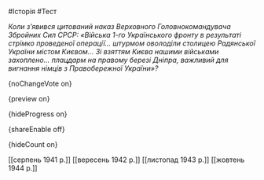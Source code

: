 #Історія #Тест

*Коли з’явився цитований наказ Верховного Головнокомандувача Збройних Сил СРСР: «Війська 1-го Українського фронту в результаті стрімко проведеної  операції... штурмом оволоділи столицею Радянської України містом  Києвом... Зі взяттям Києва нашими військами захоплено… плацдарм на  правому березі Дніпра, важливий для вигнання німців з Правобережної  України»?*

{noChangeVote on}

{preview on}

{hideProgress on}

{shareEnable off}

{hideCount on}

[[серпень 1941 р.]]
[[вересень 1942 р.]]
[[листопад 1943 р.]]
[[жовтень 1944 р.]]
